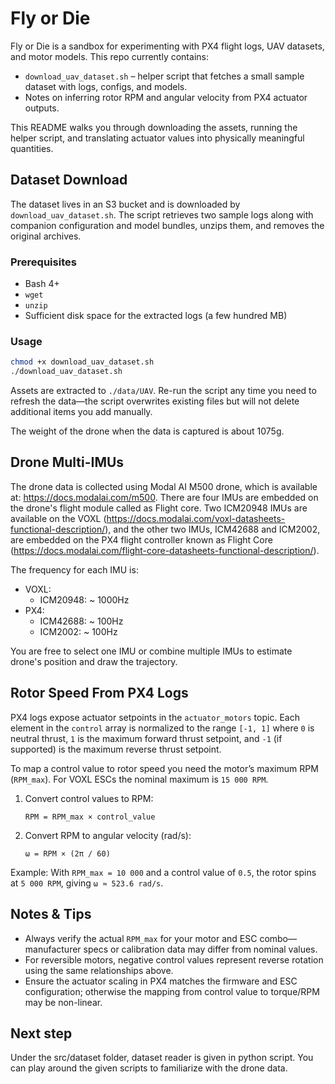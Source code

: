 Fly or Die
=========

Fly or Die is a sandbox for experimenting with PX4 flight logs, UAV datasets, and motor models. This repo currently contains:

- `download_uav_dataset.sh` – helper script that fetches a small sample dataset with logs, configs, and models.
- Notes on inferring rotor RPM and angular velocity from PX4 actuator outputs.

This README walks you through downloading the assets, running the helper script, and translating actuator values into physically meaningful quantities.

Dataset Download
----------------

The dataset lives in an S3 bucket and is downloaded by `download_uav_dataset.sh`. The script retrieves two sample logs along with companion configuration and model bundles, unzips them, and removes the original archives.

### Prerequisites

- Bash 4+
- `wget`
- `unzip`
- Sufficient disk space for the extracted logs (a few hundred MB)

### Usage

```bash
chmod +x download_uav_dataset.sh
./download_uav_dataset.sh
```

Assets are extracted to `./data/UAV`. Re-run the script any time you need to refresh the data—the script overwrites existing files but will not delete additional items you add manually.

The weight of the drone when the data is captured is about 1075g.

Drone Multi-IMUs
-------------------------
The drone data is collected using Modal AI M500 drone, which is available at: https://docs.modalai.com/m500.
There are four IMUs are embedded on the drone's flight module called as Flight core. Two ICM20948 IMUs are available on the VOXL (https://docs.modalai.com/voxl-datasheets-functional-description/), and the other two IMUs, ICM42688 and ICM2002, are embedded on the PX4 flight controller known as Flight Core (https://docs.modalai.com/flight-core-datasheets-functional-description/).

The frequency for each IMU is:
 - VOXL:
    - ICM20948: ~ 1000Hz
 - PX4:
    - ICM42688: ~ 100Hz
    - ICM2002: ~ 100Hz

You are free to select one IMU or combine multiple IMUs to estimate drone's position and draw the trajectory.

Rotor Speed From PX4 Logs
-------------------------

PX4 logs expose actuator setpoints in the `actuator_motors` topic. Each element in the `control` array is normalized to the range `[-1, 1]` where `0` is neutral thrust, `1` is the maximum forward thrust setpoint, and `-1` (if supported) is the maximum reverse thrust setpoint.

To map a control value to rotor speed you need the motor’s maximum RPM (`RPM_max`). For VOXL ESCs the nominal maximum is `15 000 RPM`.

1. Convert control values to RPM:

   ```
   RPM = RPM_max × control_value
   ```

2. Convert RPM to angular velocity (rad/s):

   ```
   ω = RPM × (2π / 60)
   ```

Example: With `RPM_max = 10 000` and a control value of `0.5`, the rotor spins at `5 000 RPM`, giving `ω ≈ 523.6 rad/s`.

Notes & Tips
------------

- Always verify the actual `RPM_max` for your motor and ESC combo—manufacturer specs or calibration data may differ from nominal values.
- For reversible motors, negative control values represent reverse rotation using the same relationships above.
- Ensure the actuator scaling in PX4 matches the firmware and ESC configuration; otherwise the mapping from control value to torque/RPM may be non-linear.


Next step
---------
Under the src/dataset folder, dataset reader is given in python script. You can play around the given scripts to familiarize with the drone data.
